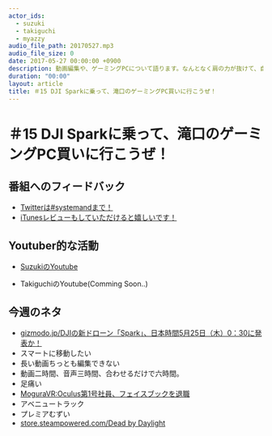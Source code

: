 ```yaml
---
actor_ids:
  - suzuki
  - takiguchi
  - myazzy
audio_file_path: 20170527.mp3
audio_file_size: 0
date: 2017-05-27 00:00:00 +0900
description: 動画編集や、ゲーミングPCについて語ります。なんとなく肩の力が抜けて、自分たちらしさが出てるんじゃない？？的な感じで進めて参ります。
duration: "00:00"
layout: article
title: ＃15 DJI Sparkに乗って、滝口のゲーミングPC買いに行こうぜ！
---
```

# ＃15 DJI Sparkに乗って、滝口のゲーミングPC買いに行こうぜ！

## 番組へのフィードバック
* [Twitterは#systemandまで！](https://twitter.com/search?q=%23systemand)
* [iTunesレビューもしていただけると嬉しいです！](https://itunes.apple.com/jp/podcast/systemand-online/id1205168408?mt=2)

## Youtuber的な活動
* [SuzukiのYoutube](https://www.youtube.com/channel/UCqTozqKO5AWD8OccCnW3Rvw)

* TakiguchiのYoutube(Comming Soon..)

## 今週のネタ

* [gizmodo.jp/DJIの新ドローン「Spark」、日本時間5月25日（木）0：30に発表か！](https://www.google.co.jp/amp/www.gizmodo.jp/amp/2017/05/dji-new-drone-spark-1705250330-seize-the-moment.html)
* スマートに移動したい
* 長い動画ちっとも編集できない
* 動画二時間、音声三時間、合わせるだけで六時間。
* 足痛い
* [MoguraVR:Oculus第1号社員、フェイスブックを退職](http://www.moguravr.com/oculus-facebook/)
* アベニュートラック
* プレミアむずい
* [store.steampowered.com/Dead by Daylight](http://store.steampowered.com/app/381210/agecheck?l=japanese)
